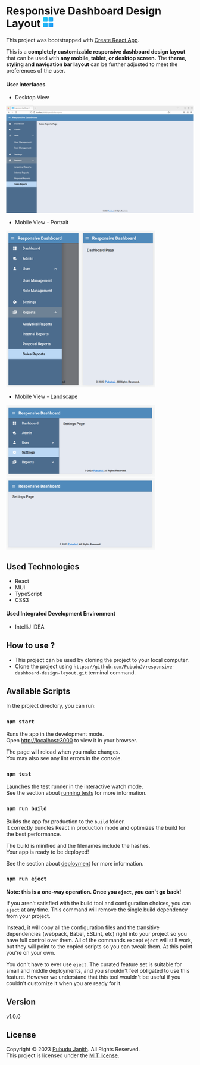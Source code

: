 # Responsive Dashboard Design Layout <img src="public/favicon.png" alt="header-logo" width="27px"/>

This project was bootstrapped with [Create React App](https://github.com/facebook/create-react-app).

This is a **completely customizable responsive dashboard design layout** that can be used with **any mobile, tablet, or desktop screen.** 
The **theme, styling and navigation bar layout** can be further adjusted to meet the preferences of the user.

#### User Interfaces

- Desktop View<br>

<img src="assets/desktop-view.png" alt="desktop-view" width="800px"/>

- Mobile View - Portrait<br>

<img src="assets/mobile-view-portrait-1.png" alt="mobile-view-portrait-1" width="200px"/><img src="assets/mobile-view-portrait-2.png" alt="mobile-view-portrait-2" width="200px"/>

- Mobile View - Landscape<br>

<img src="assets/mobile-view-landscape-1.png" alt="mobile-view-landscape-2" width="400px"/><img src="assets/mobile-view-landscape-2.png" alt="mobile-view-landscape-2" width="400px"/>

## Used Technologies

- React
- MUI
- TypeScript
- CSS3

#### Used Integrated Development Environment
- IntelliJ IDEA

## How to use ?
- This project can be used by cloning the
  project to your local computer.
- Clone the project using `https://github.com/PubuduJ/responsive-dashboard-design-layout.git` terminal command.


## Available Scripts

In the project directory, you can run:

### `npm start`

Runs the app in the development mode.\
Open [http://localhost:3000](http://localhost:3000) to view it in your browser.

The page will reload when you make changes.\
You may also see any lint errors in the console.

### `npm test`

Launches the test runner in the interactive watch mode.\
See the section about [running tests](https://facebook.github.io/create-react-app/docs/running-tests) for more information.

### `npm run build`

Builds the app for production to the `build` folder.\
It correctly bundles React in production mode and optimizes the build for the best performance.

The build is minified and the filenames include the hashes.\
Your app is ready to be deployed!

See the section about [deployment](https://facebook.github.io/create-react-app/docs/deployment) for more information.

### `npm run eject`

**Note: this is a one-way operation. Once you `eject`, you can't go back!**

If you aren't satisfied with the build tool and configuration choices, you can `eject` at any time. This command will remove the single build dependency from your project.

Instead, it will copy all the configuration files and the transitive dependencies (webpack, Babel, ESLint, etc) right into your project so you have full control over them. All of the commands except `eject` will still work, but they will point to the copied scripts so you can tweak them. At this point you're on your own.

You don't have to ever use `eject`. The curated feature set is suitable for small and middle deployments, and you shouldn't feel obligated to use this feature. However we understand that this tool wouldn't be useful if you couldn't customize it when you are ready for it.

## Version
v1.0.0

## License
Copyright &copy; 2023 [Pubudu Janith](https://www.linkedin.com/in/pubudujanith/). All Rights Reserved.<br>
This project is licensed under the [MIT license](LICENSE.txt).